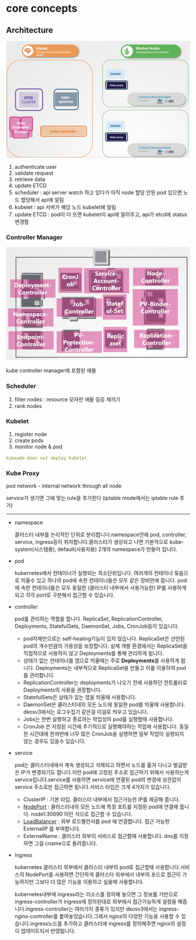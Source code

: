 # core concepts

## Architecture
![core%20concepts%20c5a46924fbd64b648c6f57c30719799d/Untitled.png](core%20concepts%20c5a46924fbd64b648c6f57c30719799d/Untitled.png)

1. authenticate user
2. validate request
3. retrieve data 
4. update ETCD
5. scheduler : api server watch 하고 있다가 아직 node 할당 안된 pod 있으면 노드 할당해서 api에 알림
6. kubelet : api 서버가 해당 노드 kubelet에 알림
7. update ETCD : pod이 다 뜨면 kubelet이 api에 알려주고, api가 etcd에 status 변경함

### Controller Manager

![core%20concepts%20c5a46924fbd64b648c6f57c30719799d/Untitled%201.png](core%20concepts%20c5a46924fbd64b648c6f57c30719799d/Untitled%201.png)

kube controller manager에 포함된 애들

### Scheduler

1. filter nodes : resource 모자란 애들 등등 제끼기
2. rank nodes 

### Kubelet

1. register node
2. create pods
3. monitor node & pod

```yaml
kubeadm does not deploy kubelet
```

### Kube Proxy

pod network - internal network through all node

service가 생기면 그에 맞는 rule을 추가한다 (iptable mode에서는 iptable rule 추가) 

---
- namespace

    클러스터 내부를 논리적인 단위로 분리합니다.namespace안에 pod, controller, service, ingress등이 위치합니다.클러스터가 생성되고 나면 기본적으로 kube-system(시스템용), default(사용자용) 2개의 namespace가 만들어 집니다.

- pod

    kubernetes에서 컨테이너가 실행되는 최소단위입니다. 여러개의 컨테이너 묶음으로 띄울수 있고 하나의 pod에 속한 컨테이너들은 모두 같은 장비안에 뜹니다. pod에 속한 컨테이너들은 모두 동일한 (클러스터 내부에서 사용가능한) IP를 사용하게 되고 각각 port로 구분해서 접근할 수 있습니다.

- controller

    pod를 관리하는 역할을 합니다. ReplicaSet, ReplicationController, Deployments, StatefulSets, DaemonSet, Jobs, CronJob등이 있습니다.

    - pod자체만으로는 self-healing기능이 있지 않습니다. ReplicaSet은 선언된 pod의 개수만큼의 가용성을 보장합니다. 실제 개발 환경에서는 ReplicaSet을 직접적으로 사용하지 않고 Deployments를 통해 관리하게 됩니다.
    - 상태가 없는 컨테이너를 앱으로 띄울때는 주로 **Deployments**를 사용하게 됩니다. Deployments는 내부적으로 ReplicaSet을 만들고 이를 이용하여 pod를 관리합니다.
    - ReplicationController는 deployments가 나오기 전에 사용하던 컨트롤러로 Deployments의 사용을 권장합니다.
    - StatefulSets은 상태가 있는 앱을 띄울때 사용합니다.
    - DaemonSet은 클러스터내의 모든 노드에 동일한 pod를 띄울때 사용합니다. dkosv3에서는 로그수집기 같은걸 이걸로 띄우고 있습니다.
    - Jobs는 한번 실행하고 종료하는 작업성의 pod를 실행할때 사용합니다.
    - CronJob 은 지정된 시간에 주기적으로 실행해야하는 작업에 사용합니다. 동일한 시간대에 한꺼번에 너무 많은 CronJob을 실행하면 일부 작업이 실행되지 않는 경우도 있을수 있습니다.

- service

    pod는 클러스터내에서 계속 생성되고 삭제되고 하면서 노드를 옮겨 다니고 발급받은 IP가 변경되기도 합니다.이런 pod에 고정된 주소로 접근하기 위해서 사용하는게 service입니다.service를 사용하면 service에 연결된 pod의 변경에 상관없이 service 주소로만 접근하면 됩니다.서비스 타입은 크게 4가지가 있습니다.

    - ClusterIP : 기본 타입. 클러스터 내부에서 접근가능한 IP를 제공해 줍니다.
    - [NodePort](https://wiki.daumkakao.com/pages/viewpage.action?pageId=456997095) : 클러스터내의 모든 노드에 특정 포트를 지정된 pod에 연결해 줍니다. node1:30090 이런 식으로 접근할 수 있습니다.
    - [LoadBalancer](https://wiki.daumkakao.com/pages/viewpage.action?pageId=647499391) : 외부 로드밸런서를 pod 에 연결합니다. 접근 가능한 ExternalIP 를 부여합니다.
    - ExternalName : 클러스터 외부의 서비스로 접근할때 사용합니다. dns를 지정하면 그걸 cname으로 돌려줍니다.

- ingress

    kubernetes 클러스터 외부에서 클러스터 내부의 pod로 접근할때 사용합니다.서비스의 NodePort를 사용하면 간단하게 클러스터 외부에서 내부의 포드로 접근이 가능하지만 그보다 더 많은 기능을 이용하고 싶을때 사용합니다.

    kubernetes내부에 ingress라는 리소스를 정의해 놓으면 그 정보를 기반으로 ingress-controller가 ingress에 정의된대로 외부에서 접근가능하게 설정을 해줍니다.ingress-controller는 여러가지 종류가 있지만 dkosv3에서는 ingress-nginx-controller를 붙여놓았습니다.그래서 nginx의 다양한 기능을 사용할 수 있습니다.ingress노드를 추가하고 클러스터에 ingress를 정의해주면 nginx의 설정이 업데이트되서 반영됩니다.
